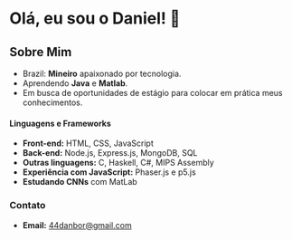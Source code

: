 # Olá, eu sou o Daniel! 👋

## Sobre Mim
- Brazil: **Mineiro** apaixonado por tecnologia.
- Aprendendo **Java** e **Matlab**.
- Em busca de oportunidades de estágio para colocar em prática meus conhecimentos.

#### Linguagens e Frameworks
- **Front-end:** HTML, CSS, JavaScript  
- **Back-end:** Node.js, Express.js, MongoDB, SQL  
- **Outras linguagens:** C, Haskell, C#, MIPS Assembly  
- **Experiência com JavaScript:** Phaser.js e p5.js
- **Estudando CNNs** com MatLab

### Contato
- **Email:** [44danbor@gmail.com](mailto:seuemail@exemplo.com)

<!---
Danielbgoncalves/Danielbgoncalves is a ✨ special ✨ repository because its `README.md` (this file) appears on your GitHub profile.
You can click the Preview link to take a look at your changes.
--->
